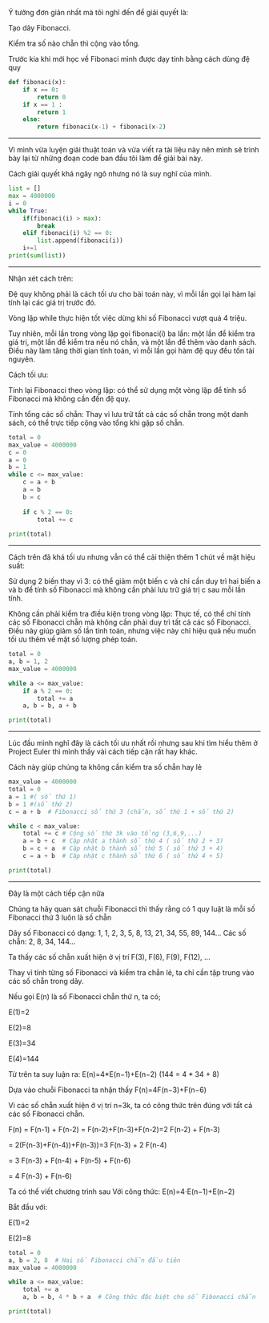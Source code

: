 Ý tưởng đơn giản nhất mà tôi nghĩ đến để giải quyết là:

Tạo dãy Fibonacci.

Kiểm tra số nào chẵn thì cộng vào tổng.

Trước kia khi mới học về Fibonaci mình được dạy tính bằng cách dùng đệ quy

```python
def fibonaci(x):
    if x == 0:
        return 0
    if x == 1 :
        return 1
    else: 
        return fibonaci(x-1) + fibonaci(x-2)
```
---

Vì mình vừa luyện giải thuật toán và vừa viết ra tài liệu này nên mình sẽ trình bày lại từ những đoạn code ban đầu tôi làm để giải bài này.

Cách giải quyết khá ngây ngô nhưng nó là suy nghĩ của mình.

```python
list = []
max = 4000000
i = 0
while True:
    if(fibonaci(i) > max):
        break
    elif fibonaci(i) %2 == 0:
        list.append(fibonaci(i))
    i+=1   
print(sum(list))
```

---

Nhận xét cách trên:

Đệ quy không phải là cách tối ưu cho bài toán này, vì mỗi lần gọi lại hàm lại tính lại các giá trị trước đó. 

Vòng lặp while thực hiện tốt việc dừng khi số Fibonacci vượt quá 4 triệu. 

Tuy nhiên, mỗi lần trong vòng lặp gọi fibonaci(i) ba lần: một lần để kiểm tra giá trị, một lần để kiểm tra nếu nó chẵn, và một lần để thêm vào danh sách. Điều này làm tăng thời gian tính toán, vì mỗi lần gọi hàm đệ quy đều tốn tài nguyên.

Cách tối ưu:

Tính lại Fibonacci theo vòng lặp: có thể sử dụng một vòng lặp để tính số Fibonacci mà không cần đến đệ quy.

Tính tổng các số chẵn: Thay vì lưu trữ tất cả các số chẵn trong một danh sách, có thể trực tiếp cộng vào tổng khi gặp số chẵn.

```python
total = 0
max_value = 4000000
c = 0
a = 0
b = 1
while c <= max_value:
    c = a + b
    a = b
    b = c
    
    if c % 2 == 0:
        total += c
    
print(total)
```

---

Cách trên đã khá tối ưu nhưng vẫn có thể cải thiện thêm 1 chút về mặt hiệu suất:

Sử dụng 2 biến thay vì 3: có thể giảm một biến c và chỉ cần duy trì hai biến a và b để tính số Fibonacci mà không cần phải lưu trữ giá trị c sau mỗi lần tính.

Không cần phải kiểm tra điều kiện trong vòng lặp: Thực tế, có thể chỉ tính các số Fibonacci chẵn mà không cần phải duy trì tất cả các số Fibonacci. Điều này giúp giảm số lần tính toán, nhưng việc này chỉ hiệu quả nếu muốn tối ưu thêm về mặt số lượng phép toán.

```python
total = 0
a, b = 1, 2
max_value = 4000000

while a <= max_value:
    if a % 2 == 0:
        total += a
    a, b = b, a + b 

print(total)

```

---

Lúc đầu mình nghĩ đây là cách tối ưu nhất rồi nhưng sau khi tìm hiểu thêm ở Project Euler thì mình thấy vài cách tiếp cận rất hay khác.

Cách này giúp chúng ta không cần kiểm tra số chẵn hay lẻ 

```python
max_value = 4000000
total = 0
a = 1 #( số thứ 1)
b = 1 #(số thứ 2)
c = a + b  # Fibonacci số thứ 3 (chẵn, số thứ 1 + số thứ 2)

while c < max_value:
    total += c # Cộng số thứ 3k vào tổng (3,6,9,...)
    a = b + c  # Cập nhật a thành số thứ 4 ( số thứ 2 + 3)
    b = c + a  # Cập nhật b thành số thứ 5 ( số thứ 3 + 4)
    c = a + b  # Cập nhật c thành số thứ 6 ( số thứ 4 + 5) 

print(total)

```

---

Đây là một cách tiếp cận nữa

Chúng ta hãy quan sát chuỗi Fibonacci thì thấy rằng có 1 quy luật là mỗi số Fibonacci thứ 3 luôn là số chẵn

Dãy số Fibonacci có dạng:
1, 1, 2, 3, 5, 8, 13, 21, 34, 55, 89, 144...
Các số chẵn: 2, 8, 34, 144...

Ta thấy các số chẵn xuất hiện ở vị trí  F(3), F(6), F(9), F(12), ...

Thay vì tính từng số Fibonacci và kiểm tra chẳn lẻ, ta chỉ cần tập trung vào các số chẵn trong dãy.

Nếu gọi E(n) là số Fibonacci chẵn thứ n, ta có;

E(1)=2

E(2)=8

E(3)=34

E(4)=144

Từ trên ta suy luận ra: E(n)=4*E(n−1)+E(n−2)  (144 = 4 * 34 + 8)

Dựa vào chuỗi Fibonacci ta nhận thấy F(n)=4F(n−3)+F(n−6)

Vì các số chẵn xuất hiện ở vị trí n=3k, ta có công thức trên đúng với tất cả các số Fibonacci chẵn.

F(n) = F(n-1) + F(n-2) 
= F(n-2)+F(n-3)+F(n-2)=2 F(n-2) + F(n-3) 

= 2(F(n-3)+F(n-4))+F(n-3))=3 F(n-3) + 2 F(n-4) 

= 3 F(n-3) + F(n-4) + F(n-5) + F(n-6) 

= 4 F(n-3) + F(n-6)

Ta có thể viết chương trình sau
Với công thức: E(n)=4⋅E(n−1)+E(n−2)

Bắt đầu với: 

E(1)=2

E(2)=8


```python
total = 0
a, b = 2, 8  # Hai số Fibonacci chẵn đầu tiên
max_value = 4000000

while a <= max_value:
    total += a
    a, b = b, 4 * b + a  # Công thức đặc biệt cho số Fibonacci chẵn

print(total)

```
